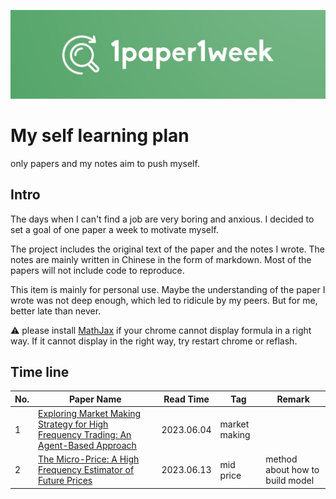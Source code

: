 ![1paper1week](docs/1paper1week-git.jpg)

# My self learning plan

only papers and my notes aim to push myself.



## Intro

The days when I can't find a job are very boring and anxious. I decided to set a goal of one paper a week to motivate myself.

The project includes the original text of the paper and the notes I wrote. The notes are mainly written in Chinese in the form of markdown. Most of the papers will not include code to reproduce.

This item is mainly for personal use. Maybe the understanding of the paper I wrote was not deep enough, which led to ridicule by my peers. But for me, better late than never.

:warning: please install [MathJax](https://github.com/orsharir/github-mathjax) if your chrome cannot display formula in a right way. If it cannot display in the right way, try restart chrome or reflash.

## Time line
| No. | Paper Name | Read Time | Tag | Remark
| --- | ---------- | --------- | --- | ------ |
| 1 | [Exploring Market Making Strategy for High Frequency Trading: An Agent-Based Approach](papers&notes/ExploringMarketMakingStrategyforHighFrequencyTrading_AnAgent-BasedApproach) | 2023.06.04 | market making | 
| 2 | [The Micro-Price: A High Frequency Estimator of Future Prices](papers&notes/TheMicro-Price_AHighFrequencyEstimatorofFuturePrices) | 2023.06.13 | mid price | method about how to build model|
